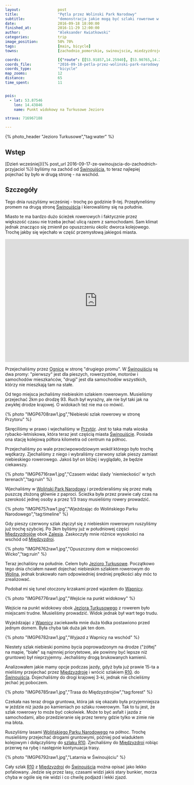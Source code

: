 ```yaml
---
layout:                 post
title:                  "Pętla przez Wolinski Park Narodowy"
subtitle:               "demonstracja jakie mogą być szlaki rowerowe w Polsce"
date:                   2016-09-18 18:00:00
finished_at:            2016-11-29 12:00:00
author:                 "Aleksander Kwiatkowski"
categories:             trip
image_position:         50% 70%
tags:                   [main, bicycle]
towns:                  [zachodnio_pomorskie, swinoujscie, miedzyzdroje]

coords:                 [{"route": [[53.91857,14.25940], [53.90765,14.25476], [53.90442,14.27648], [53.89380,14.28326], [53.87837,14.28514], [53.87204,14.28772], [53.87133,14.28463], [53.86339,14.28686], [53.86258,14.29055], [53.87746,14.31107], [53.88307,14.34076], [53.88747,14.35149], [53.88565,14.35218], [53.88935,14.36892], [53.89117,14.36857], [53.89693,14.39243], [53.90280,14.38994], [53.91134,14.42840], [53.90690,14.43775], [53.90017,14.43784], [53.89091,14.43646], [53.88403,14.44024], [53.88034,14.43741], [53.87695,14.46247], [53.88879,14.49818], [53.89076,14.50444], [53.89294,14.50152], [53.90189,14.50401], [53.91215,14.49019], [53.91979,14.50822], [53.92206,14.50298], [53.92853,14.51234], [53.93283,14.48479], [53.93217,14.46299], [53.92732,14.45372], [53.92858,14.44745], [53.91948,14.41260], [53.90705,14.37510], [53.90275,14.35724], [53.89987,14.33261], [53.90548,14.33038], [53.91225,14.30017], [53.90300,14.29527], [53.90588,14.28781], [53.90447,14.27605]], "type": "bicycle"}, {"route": [[53.91241,14.30008], [53.91574,14.30128], [53.91807,14.28841], [53.91620,14.28403]], "type": "bicycle"}]
coords_file:            "2016-09-18-petla-przez-wolinski-park-narodowy.json"
coords_type:            "bicycle"
map_zooms:              12
distance:               65
time_spent:             11


pois:
  - lat: 53.87546
    lon: 14.43846
    name: Punkt widokowy na Turkusowe Jezioro

strava: 716967188

---
```


[wiki-swinoujscie]: https://pl.wikipedia.org/wiki/%C5%9Awinouj%C5%9Bcie
[wiki-ognica]: https://pl.wikipedia.org/wiki/Ognica_(%C5%9Awinouj%C5%9Bcie)
[wiki-przytor]: https://pl.wikipedia.org/wiki/Przyt%C3%B3r
[wiki-miedzyzdroje]: https://pl.wikipedia.org/wiki/Mi%C4%99dzyzdroje
[wiki-zalesie]: https://pl.wikipedia.org/wiki/Zalesie_(powiat_kamie%C5%84ski)
[wiki-wolin]: https://pl.wikipedia.org/wiki/Wolin_(miasto)
[wiki-wapnica]: https://pl.wikipedia.org/wiki/Wapnica_(powiat_kamie%C5%84ski)
[wiki-r10]: https://pl.wikipedia.org/wiki/Mi%C4%99dzynarodowy_szlak_rowerowy_wok%C3%B3%C5%82_Ba%C5%82tyku_R-10
[wiki-wolinski-park]: https://pl.wikipedia.org/wiki/Woli%C5%84ski_Park_Narodowy
[wiki-jezioro-turkusowe]: https://pl.wikipedia.org/wiki/Jezioro_Turkusowe

{% photo_header "Jezioro Turkusowe","tag:water" %}

Wstęp
-----

[Dzień wcześniej]({% post_url 2016-09-17-ze-swinoujscia-do-zachodnich-przyjaciol %})
byliśmy na zachód od [Świnoujścia][wiki-swinoujscie], to teraz najlepiej pojechać
by było w drugą stronę - na wschód.

Szczegóły
---------

Tego dnia ruszyliśmy wcześniej - trochę po godzinie 9-tej. Przepłyneliśmy promem
na drugą stronę [Świnoujścia][wiki-swinoujscie] i kierowaliśmy się na południe.

Miasto te ma bardzo dużo ścieżek rowerowych i faktycznie przez większość czasu
nie trzeba jechać ulicą razem z samochodami.
Sam klimat jednak znacząco się zmienił po opuszczeniu
okolic dworca kolejowego. Trochę jakby się wjechało w część przemysłową jakiegoś
miasta.

<div class="vimeo"><iframe src='http://player.vimeo.com/video/184317998' width="600" height="400" frameborder="0" webkitAllowFullScreen mozallowfullscreen allowFullScreen> </iframe></div>

Przejechaliśmy przez [Ognicę][wiki-ognica] w stronę "drugiego promu". W
[Świnoujściu][wiki-swinoujscie] są dwa promy: "pierwszy" jest dla pieszych,
rowerzystów, motorów i samochodów mieszkańców, "drugi" jest dla samochodów
wszystkich, którzy nie mieszkają tam na stałe.

Od tego miejsca jechaliśmy niebieskim szlakiem rowerowym. Musieliśmy
przejechać 2km po drodzę 93. Ruch był wyraźny, ale nie był taki jak na
zwykłej drodze krajowej. O widokach też nie ma co mówić.

{% photo "IMGP6708raw1.jpg","Niebieski szlak rowerowy w stronę Przytoru" %}

Skręciliśmy w prawo i wjechaliśmy w [Przytór][wiki-przytor]. Jest to taka mała
wioska rybacko-letniskowa, która teraz jest częścią miasta [Świnoujście][wiki-swinoujscie].
Posiada ona stację kolejową półtora kilometra od centrum na północ.

Przejechaliśmy po wale przeciwpowodziowym wokół którego było trochę wędkarzy.
Zjechaliśmy z niego i wybraliśmy czerwony szlak pieszy zamiast niebieskiego
rowerowego. Jakoś był on bliżej i wyglądało, że będzie ciekawszy.

{% photo "IMGP6716raw1.jpg","Czasem widać ślady 'niemieckości' w tych terenach","tag:ruin" %}

Wjechaliśmy w [Woliński Park Narodowy][wiki-wolinski-park] i przedzieraliśmy
się przez małą puszczę złożoną głównie z paproci. Ścieżka była przez prawie cały
czas na szerokość jednej osoby a przez 1/3 trasy musieliśmy rowery prowadzić.

{% photo "IMGP6757raw1.jpg","Wjeżdzając do Wolińskiego Parku Narodowego","tag:timeline" %}

Gdy pieszy czerwony szlak złączył się z niebieskim rowerowym ruszyliśmy
już trochę szybciej. Po 3km byliśmy już w południowej części
[Międzyzdrojów][wiki-miedzyzdroje] obok [Zalesia][wiki-zalesie].
Zaskoczyły mnie różnice wysokości na wschód od [Międzyzdroi][wiki-miedzyzdroje].

{% photo "IMGP6762raw1.jpg","Opuszczony dom w miejscowości Wicko","tag:ruin" %}

Teraz jechaliśny na południe. Celem było [Jezioro Turkusowe][wiki-jezioro-turkusowe].
Początkowo tego dnia chciałem nawet dojechać
niebieskim szlakiem rowerowym do [Wolina][wiki-wolin],
jednak brakowało nam odpowiedniej średniej prędkości aby móc to zrealizować.

Podobał mi się tunel otoczony krzakami przed wjazdem do [Wapnicy][wiki-wapnica].

{% photo "IMGP6776raw1.jpg","Wejście na punkt widokowy" %}

Wejście na punkt widokowy obok [Jeziora Turkusowego][wiki-jezioro-turkusowe] z
rowerem było miejscami trudne. Musieliśmy prowadzić. Widok jednak
był wart tego trudu.

Wyjeżdzając z [Wapnicy][wiki-wapnica] zaciekawiła mnie duża łódka postawiono przed
jednym domem. Była chyba tak duża jak ten dom.

{% photo "IMGP6782raw1.jpg","Wyjazd z Wapnicy na wschód" %}

Niestety szlak niebieski pomimo bycia poprowadzonym na drodze ("żółtej" na mapie,
"białe" są najmniej priorytetowe, ale powinny być lepsze niż gruntowe) był
nieprzyjemny. Jechaliśmy drogą brukowanych kamienii.


Analizowałem jakie mamy opcje podczas jazdy, gdyż była już prawie 15-ta a mieliśmy
przejechać przez [Międzyzdroje][wiki-miedzyzdroje] i wrócić szlakiem [R10][wiki-r10].
do [Świnoujścia][wiki-swinoujscie].
Dojechaliśmy do drogi krajowej 3-ki, jednak nie chcieliśmy jechać jej poboczem.

{% photo "IMGP6785raw1.jpg","Trasa do Międzyzdrojów","tag:forest" %}

Czekała nas teraz droga gruntowa, która jak się okazało była przyjemniejsza
w jeździe niż jazda po kamieniach po szlaku rowerowym. Tak to tu jest, że szlak
rowerowy to może być cokolwiek. Może to być asfalt i jazda z samochodami, albo
przedzieranie się przez tereny gdzie tylko w zimie nie ma błota.

Ruszyliśmy lasami [Wolińskiego Parku Narodowego][wiki-wolinski-park] na północ.
Trochę musieliśmy przejechać drogami gruntowymi, później pod wiaduktem kolejowym
i dołączyliśmy
do [szlaku R10][wiki-r10]. Zjechaliśmy do [Międzyzdroi][wiki-miedzyzdroje]
robiąc przerwę na rybę i następnie kontynuacja trasy.

{% photo "IMGP6792raw1.jpg","Latarnia w Świnoujściu" %}

Cały szlak [R10][wiki-r10] z [Międzyzdroi][wiki-miedzyzdroje] do
[Świnoujścia][wiki-swinoujscie] można opisać jako lekko pofalowany. Jedzie się
przez lasy, czasami widzi jakiś stary bunkier, morza chyba w ogóle się nie widzi
i co chwilę podjazd i lekki zjazd.
